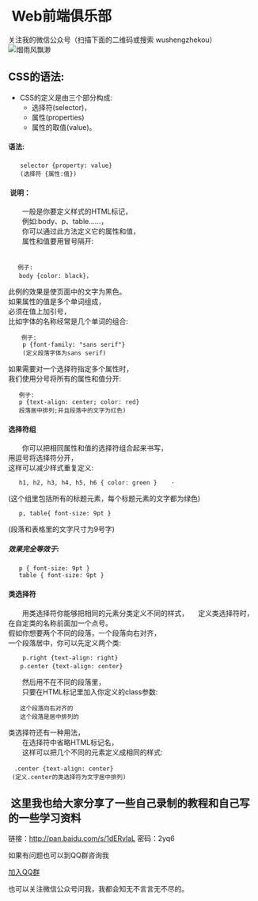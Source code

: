 #  Web前端俱乐部
关注我的微信公众号（扫描下面的二维码或搜索 wushengzhekou）  
![烟雨风飘渺](http://www.1990tu.com/i/20170616142631qqx.jpeg)

##   CSS的语法:  
*   CSS的定义是由三个部分构成:  
    *  选择符(selector)，  
    *  属性(properties)  
    *  属性的取值(value)。  
####  语法:  
```
　　selector {property: value}   
　　(选择符 {属性:值})
```
####  说明：
　　一般是你要定义样式的HTML标记，  
　　例如:body、p、table……，  
　　你可以通过此方法定义它的属性和值，  
　　属性和值要用冒号隔开:  
　　
```
 　例子:
   body {color: black}， 
```

   此例的效果是使页面中的文字为黑色。   
   如果属性的值是多个单词组成，  
   必须在值上加引号，  
   比如字体的名称经常是几个单词的组合:     
```
　  例子:  
    p {font-family: "sans serif"}  
    (定义段落字体为sans serif)
```

   如果需要对一个选择符指定多个属性时，    
   我们使用分号将所有的属性和值分开:   

```
   例子:  
   p {text-align: center; color: red}  
   段落居中排列;并且段落中的文字为红色)  
 ```
####  选择符组
　　你可以把相同属性和值的选择符组合起来书写，   
    用逗号将选择符分开，   
    这样可以减少样式重复定义:   
```
   h1, h2, h3, h4, h5, h6 { color: green }    ·
```

   (这个组里包括所有的标题元素，每个标题元素的文字都为绿色)  
```
   p, table{ font-size: 9pt }  
 ```

   (段落和表格里的文字尺寸为9号字)     
#####  效果完全等效于:  

```
   p { font-size: 9pt }
   table { font-size: 9pt }
```
####  类选择符  
　　用类选择符你能够把相同的元素分类定义不同的样式，   
    定义类选择符时，在自定类的名称前面加一个点号。  
    假如你想要两个不同的段落，一个段落向右对齐，  
    一个段落居中，你可以先定义两个类:  
    
```
    p.right {text-align: right}
　　p.center {text-align: center}
```  

　　然后用不在不同的段落里，  
　　只要在HTML标记里加入你定义的class参数:   
```
　　这个段落向右对齐的
　　这个段落是居中排列的
```    

   类选择符还有一种用法，  
　　在选择符中省略HTML标记名，  
　　这样可以把几个不同的元素定义成相同的样式: 
  
```
　.center {text-align: center} 
 (定义.center的类选择符为文字居中排列)
```
##  这里我也给大家分享了一些自己录制的教程和自己写的一些学习资料  
链接：http://pan.baidu.com/s/1dERvlaL 密码：2yq6  

如果有问题也可以到QQ群咨询我  

[加入QQ群](http://shang.qq.com/wpa/qunwpa?idkey=7778213778b4e241a0f361e0339e91195c30ea9bff36fa9e040be091b0f3ecd0)

也可以关注微信公众号问我，我都会知无不言言无不尽的。  

